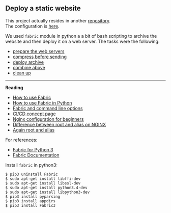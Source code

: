 ## Deploy a static website
This project actually resides in another [repository](https://github.com/anne75/AirBnB_clone).  
The configuration is [here](https://s3.amazonaws.com/intranet-projects-files/holbertonschool-higher-level_programming+/288/aribnb_diagram_0.jpg?cache=off).  

We used `fabric` module in python a a bit of bash scripting to archive the website and then deploy it on a web server.
The tasks were the following:  
- [prepare the web servers](https://github.com/anne75/AirBnB_clone/blob/master/0-setup_web_static.sh)  
- [compress before sending](https://github.com/anne75/AirBnB_clone/blob/master/1-pack_web_static.py)  
- [deploy archive](https://github.com/anne75/AirBnB_clone/blob/master/2-do_deploy_web_static.py)  
- [combine above](https://github.com/anne75/AirBnB_clone/blob/master/3-deploy_web_static.py)  
- [clean up](https://github.com/anne75/AirBnB_clone/blob/master/100-clean_web_static.py)  

_________________
**Reading**
<ul>
<li><a href="https://www.digitalocean.com/community/tutorials/how-to-use-fabric-to-automate-administration-tasks-and-deployments">How to use Fabric</a></li>
<li><a href="http://www.pythonforbeginners.com/systems-programming/how-to-use-fabric-in-python">How to use Fabric in Python</a></li>
<li><a href="http://docs.fabfile.org/en/1.13/usage/fab.html#command-line-options">Fabric and command line options</a></li>
<li><a href="https://intranet.hbtn.io/concepts/43">CI/CD concept page</a></li>
<li><a href="http://nginx.org/en/docs/beginners_guide.html">Nginx configuration for beginners</a></li>
<li><a href="https://blog.heitorsilva.com/en/nginx/diferenca-entre-root-e-alias-do-nginx/">Difference between root and alias on NGINX</a></li>
<li><a href="http://stackoverflow.com/questions/10631933/nginx-static-file-serving-confusion-with-root-alias">Again root and alias</a></li>
</ul>

<p>For  references:</p>

<ul>
<li><a href="https://github.com/mathiasertl/fabric">Fabric for Python 3</a></li>
<li><a href="http://www.fabfile.org">Fabric Documentation</a></li>
</ul>

Install `fabric` in python3:    
```
$ pip3 uninstall Fabric
$ sudo apt-get install libffi-dev
$ sudo apt-get install libssl-dev
$ sudo apt-get install python3.4-dev
$ sudo apt-get install libpython3-dev
$ pip3 install pyparsing
$ pip3 install appdirs
$ pip3 install Fabric3
```
